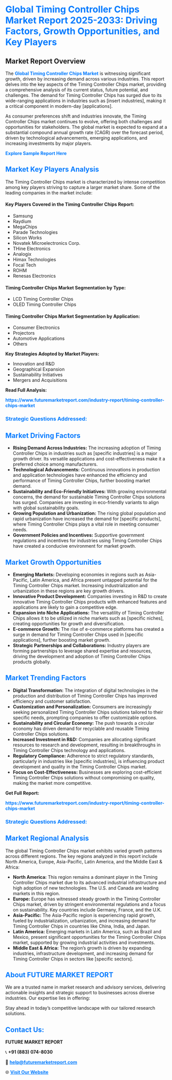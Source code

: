 <h1 style="color: #007BFF;">Global Timing Controller Chips Market Report 2025-2033: Driving Factors, Growth Opportunities, and Key Players</h1>

<section id="overview">
<h2>Market Report Overview</h2>
<p>The <a href="https://www.futuremarketreport.com/industry-report/timing-controller-chips-market" style="color: #007BFF; text-decoration: none;"><strong>Global Timing Controller Chips Market</strong></a> is witnessing significant growth, driven by increasing demand across various industries. This report delves into the key aspects of the Timing Controller Chips market, providing a comprehensive analysis of its current status, future potential, and challenges. The demand for Timing Controller Chips has surged due to its wide-ranging applications in industries such as [insert industries], making it a critical component in modern-day [applications].</p>
<p>As consumer preferences shift and industries innovate, the Timing Controller Chips market continues to evolve, offering both challenges and opportunities for stakeholders. The global market is expected to expand at a substantial compound annual growth rate (CAGR) over the forecast period, driven by technological advancements, emerging applications, and increasing investments by major players.</p>
</section>

<section id="overview">
<p><a href="https://www.futuremarketreport.com/request-sample/reportId=75881" style="color: #007BFF; text-decoration: none;"><strong>Explore Sample Report Here</strong></a></p>
</section>

<section id="key-players">
<h2 style="color: #007BFF;">Market Key Players Analysis</h2>
<p>The Timing Controller Chips market is characterized by intense competition among key players striving to capture a larger market share. Some of the leading companies in the market include:</p>
<h4>Key Players Covered in the Timing Controller Chips Report:</h4>
<ul><li>Samsung</li><li>Raydium</li><li>MegaChips</li><li>Parade Technologies</li><li>Silicon Works</li><li>Novatek Microelectronics Corp.</li><li>THine Electronics</li><li>Analogix</li><li>Himax Technologies</li><li>Focal Tech</li><li>ROHM</li><li>Renesas Electronics</li></ul>
<h4>Timing Controller Chips Market Segmentation by Type:</h4>
<ul><li>LCD Timing Controller Chips</li><li>OLED Timing Controller Chips</li></ul>

<h4>Timing Controller Chips Market Segmentation by Application:</h4>
<ul><li>Consumer Electronics</li><li>Projectors</li><li>Automotive Applications</li><li>Others</li></ul>
<p><strong>Key Strategies Adopted by Market Players:</strong></p>
<ul>
<li>Innovation and R&D</li>
<li>Geographical Expansion</li>
<li>Sustainability Initiatives</li>
<li>Mergers and Acquisitions</li>
</ul>
</section>

<section>
<p><strong>Read Full Analysis: </strong></p><a href="https://www.futuremarketreport.com/industry-report/timing-controller-chips-market" style="color: #007BFF; text-decoration: none;"><strong>https://www.futuremarketreport.com/industry-report/timing-controller-chips-market</strong></a>
<h3 style="color: #007BFF;">Strategic Questions Addressed:</h3>
</section>

<section id="driving-factors">
<h2 style="color: #007BFF;">Market Driving Factors</h2>
<ul>
<li><strong>Rising Demand Across Industries:</strong> The increasing adoption of Timing Controller Chips in industries such as [specific industries] is a major growth driver. Its versatile applications and cost-effectiveness make it a preferred choice among manufacturers.</li>
<li><strong>Technological Advancements:</strong> Continuous innovations in production and application technologies have enhanced the efficiency and performance of Timing Controller Chips, further boosting market demand.</li>
<li><strong>Sustainability and Eco-Friendly Initiatives:</strong> With growing environmental concerns, the demand for sustainable Timing Controller Chips solutions has surged. Companies are investing in eco-friendly variants to align with global sustainability goals.</li>
<li><strong>Growing Population and Urbanization:</strong> The rising global population and rapid urbanization have increased the demand for [specific products], where Timing Controller Chips plays a vital role in meeting consumer needs.</li>
<li><strong>Government Policies and Incentives:</strong> Supportive government regulations and incentives for industries using Timing Controller Chips have created a conducive environment for market growth.</li>
</ul>
</section>

<section id="growth-opportunities">
<h2 style="color: #007BFF;">Market Growth Opportunities</h2>
<ul>
<li><strong>Emerging Markets:</strong> Developing economies in regions such as Asia-Pacific, Latin America, and Africa present untapped potential for the Timing Controller Chips market. Increasing industrialization and urbanization in these regions are key growth drivers.</li>
<li><strong>Innovative Product Development:</strong> Companies investing in R&D to create innovative Timing Controller Chips products with enhanced features and applications are likely to gain a competitive edge.</li>
<li><strong>Expansion into Niche Applications:</strong> The versatility of Timing Controller Chips allows it to be utilized in niche markets such as [specific niches], creating opportunities for growth and diversification.</li>
<li><strong>E-commerce Growth:</strong> The rise of e-commerce platforms has created a surge in demand for Timing Controller Chips used in [specific applications], further boosting market growth.</li>
<li><strong>Strategic Partnerships and Collaborations:</strong> Industry players are forming partnerships to leverage shared expertise and resources, driving the development and adoption of Timing Controller Chips products globally.</li>
</ul>
</section>

<section id="trending-factors">
<h2 style="color: #007BFF;">Market Trending Factors</h2>
<ul>
<li><strong>Digital Transformation:</strong> The integration of digital technologies in the production and distribution of Timing Controller Chips has improved efficiency and customer satisfaction.</li>
<li><strong>Customization and Personalization:</strong> Consumers are increasingly seeking personalized Timing Controller Chips solutions tailored to their specific needs, prompting companies to offer customizable options.</li>
<li><strong>Sustainability and Circular Economy:</strong> The push towards a circular economy has driven demand for recyclable and reusable Timing Controller Chips solutions.</li>
<li><strong>Increased Investment in R&D:</strong> Companies are allocating significant resources to research and development, resulting in breakthroughs in Timing Controller Chips technology and applications.</li>
<li><strong>Regulatory Compliance:</strong> Adherence to strict regulatory standards, particularly in industries like [specific industries], is influencing product development and quality in the Timing Controller Chips market.</li>
<li><strong>Focus on Cost-Effectiveness:</strong> Businesses are exploring cost-efficient Timing Controller Chips solutions without compromising on quality, making the market more competitive.</li>
</ul>
</section>

<section>
<p><strong>Get Full Report: </strong></p><a href="https://www.futuremarketreport.com/industry-report/timing-controller-chips-market" style="color: #007BFF; text-decoration: none;"><strong>https://www.futuremarketreport.com/industry-report/timing-controller-chips-market</strong></a>
<h3 style="color: #007BFF;">Strategic Questions Addressed:</h3>
</section>


<section id="regional-analysis">
<h2 style="color: #007BFF;">Market Regional Analysis</h2>
<p>The global Timing Controller Chips market exhibits varied growth patterns across different regions. The key regions analyzed in this report include North America, Europe, Asia-Pacific, Latin America, and the Middle East & Africa:</p>
<ul>
<li><strong>North America:</strong> This region remains a dominant player in the Timing Controller Chips market due to its advanced industrial infrastructure and high adoption of new technologies. The U.S. and Canada are leading markets in this region.</li>
<li><strong>Europe:</strong> Europe has witnessed steady growth in the Timing Controller Chips market, driven by stringent environmental regulations and a focus on sustainability. Key countries include Germany, France, and the U.K.</li>
<li><strong>Asia-Pacific:</strong> The Asia-Pacific region is experiencing rapid growth, fueled by industrialization, urbanization, and increasing demand for Timing Controller Chips in countries like China, India, and Japan.</li>
<li><strong>Latin America:</strong> Emerging markets in Latin America, such as Brazil and Mexico, present significant opportunities for the Timing Controller Chips market, supported by growing industrial activities and investments.</li>
<li><strong>Middle East & Africa:</strong> The region’s growth is driven by expanding industries, infrastructure development, and increasing demand for Timing Controller Chips in sectors like [specific sectors].</li>
</ul>
</section>

<footer>
<h2 style="color: #007BFF;">About FUTURE MARKET REPORT</h2>
<p>We are a trusted name in market research and advisory services, delivering actionable insights and strategic support to businesses across diverse industries. Our expertise lies in offering:</p>

<p>Stay ahead in today’s competitive landscape with our tailored research solutions.</p>

<h2 style="color: #007BFF;">Contact Us:</h2>
<p><strong>FUTURE MARKET REPORT</strong></p>
<p>📞 <strong>+91 (883) 074-8030</strong></p>
<p>📧 <strong><a href="mailto:help@futuremarketreport.com" style="color: #007BFF;">help@futuremarketreport.com</a></strong></p>
<p>🌐 <strong><a href="https://www.futuremarketreport.com/" style="color: #007BFF;">Visit Our Website</a></strong></p>
</footer>